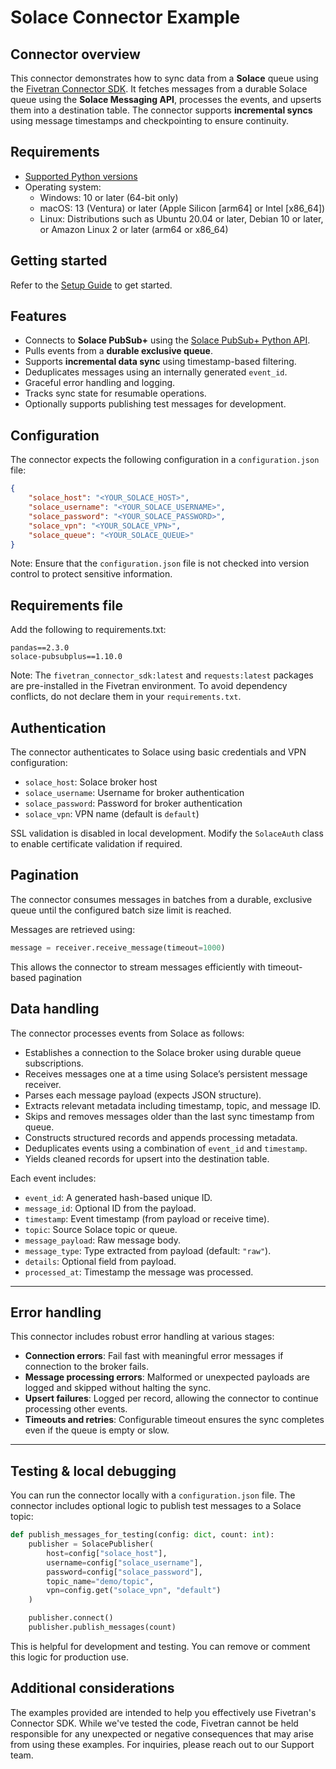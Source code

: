 # Solace Connector Example

## Connector overview

This connector demonstrates how to sync data from a **Solace** queue using the [Fivetran Connector SDK](https://fivetran.com/docs/connectors/connector-sdk). It fetches messages from a durable Solace queue using the **Solace Messaging API**, processes the events, and upserts them into a destination table. The connector supports **incremental syncs** using message timestamps and checkpointing to ensure continuity.

## Requirements

* [Supported Python versions](https://github.com/fivetran/fivetran_connector_sdk/blob/main/README.md#requirements)   
* Operating system:
  * Windows: 10 or later (64-bit only)
  * macOS: 13 (Ventura) or later (Apple Silicon [arm64] or Intel [x86_64])
  * Linux: Distributions such as Ubuntu 20.04 or later, Debian 10 or later, or Amazon Linux 2 or later (arm64 or x86_64)


## Getting started

Refer to the [Setup Guide](https://fivetran.com/docs/connectors/connector-sdk/setup-guide) to get started.

## Features

- Connects to **Solace PubSub+** using the [Solace PubSub+ Python API](https://solace.dev).
- Pulls events from a **durable exclusive queue**.
- Supports **incremental data sync** using timestamp-based filtering.
- Deduplicates messages using an internally generated `event_id`.
- Graceful error handling and logging.
- Tracks sync state for resumable operations.
- Optionally supports publishing test messages for development.


## Configuration

The connector expects the following configuration in a `configuration.json` file:

```json
{
    "solace_host": "<YOUR_SOLACE_HOST>",
    "solace_username": "<YOUR_SOLACE_USERNAME>",
    "solace_password": "<YOUR_SOLACE_PASSWORD>",
    "solace_vpn": "<YOUR_SOLACE_VPN>",
    "solace_queue": "<YOUR_SOLACE_QUEUE>"
}
```

Note: Ensure that the `configuration.json` file is not checked into version control to protect sensitive information.

## Requirements file

Add the following to requirements.txt:

```
pandas==2.3.0
solace-pubsubplus==1.10.0
```

Note: The `fivetran_connector_sdk:latest` and `requests:latest` packages are pre-installed in the Fivetran environment. To avoid dependency conflicts, do not declare them in your `requirements.txt`.

## Authentication

The connector authenticates to Solace using basic credentials and VPN configuration:

- `solace_host`: Solace broker host
- `solace_username`: Username for broker authentication
- `solace_password`: Password for broker authentication
- `solace_vpn`: VPN name (default is `default`)

SSL validation is disabled in local development. Modify the `SolaceAuth` class to enable certificate validation if required.

## Pagination

The connector consumes messages in batches from a durable, exclusive queue until the configured batch size limit is reached.

Messages are retrieved using:
```python
message = receiver.receive_message(timeout=1000)
```

This allows the connector to stream messages efficiently with timeout-based pagination

## Data handling

The connector processes events from Solace as follows:

- Establishes a connection to the Solace broker using durable queue subscriptions.
- Receives messages one at a time using Solace’s persistent message receiver.
- Parses each message payload (expects JSON structure).
- Extracts relevant metadata including timestamp, topic, and message ID.
- Skips and removes messages older than the last sync timestamp from queue.
- Constructs structured records and appends processing metadata.
- Deduplicates events using a combination of `event_id` and `timestamp`.
- Yields cleaned records for upsert into the destination table.

Each event includes:

- `event_id`: A generated hash-based unique ID.
- `message_id`: Optional ID from the payload.
- `timestamp`: Event timestamp (from payload or receive time).
- `topic`: Source Solace topic or queue.
- `message_payload`: Raw message body.
- `message_type`: Type extracted from payload (default: `"raw"`).
- `details`: Optional field from payload.
- `processed_at`: Timestamp the message was processed.

---

## Error handling

This connector includes robust error handling at various stages:

- **Connection errors**: Fail fast with meaningful error messages if connection to the broker fails.
- **Message processing errors**: Malformed or unexpected payloads are logged and skipped without halting the sync.
- **Upsert failures**: Logged per record, allowing the connector to continue processing other events.
- **Timeouts and retries**: Configurable timeout ensures the sync completes even if the queue is empty or slow.

---

## Testing & local debugging

You can run the connector locally with a `configuration.json` file. The connector includes optional logic to publish test messages to a Solace topic:

```python
def publish_messages_for_testing(config: dict, count: int):
    publisher = SolacePublisher(
        host=config["solace_host"],
        username=config["solace_username"],
        password=config["solace_password"],
        topic_name="demo/topic",
        vpn=config.get("solace_vpn", "default")
    )

    publisher.connect()
    publisher.publish_messages(count)
```

This is helpful for development and testing. You can remove or comment this logic for production use.

## Additional considerations

The examples provided are intended to help you effectively use Fivetran's Connector SDK. While we've tested the code, Fivetran cannot be held responsible for any unexpected or negative consequences that may arise from using these examples. For inquiries, please reach out to our Support team.


